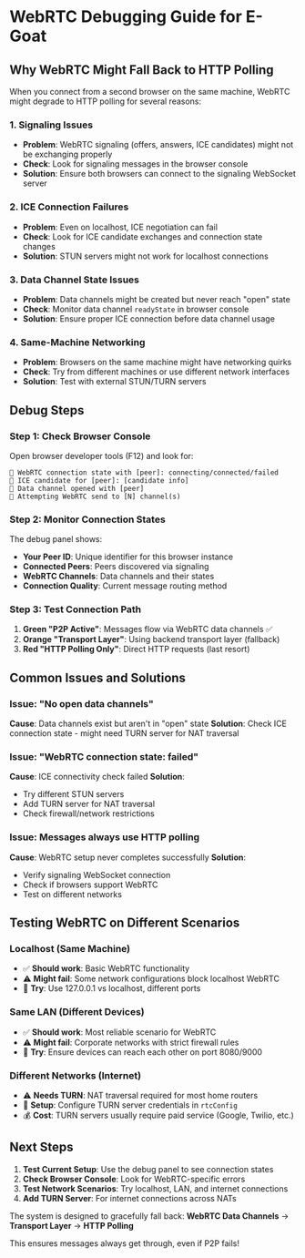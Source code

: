 # WebRTC Debugging Guide for E-Goat

## Why WebRTC Might Fall Back to HTTP Polling

When you connect from a second browser on the same machine, WebRTC might degrade to HTTP polling for several reasons:

### 1. **Signaling Issues**
- **Problem**: WebRTC signaling (offers, answers, ICE candidates) might not be exchanging properly
- **Check**: Look for signaling messages in the browser console
- **Solution**: Ensure both browsers can connect to the signaling WebSocket server

### 2. **ICE Connection Failures**
- **Problem**: Even on localhost, ICE negotiation can fail
- **Check**: Look for ICE candidate exchanges and connection state changes
- **Solution**: STUN servers might not work for localhost connections

### 3. **Data Channel State Issues**
- **Problem**: Data channels might be created but never reach "open" state
- **Check**: Monitor data channel `readyState` in browser console
- **Solution**: Ensure proper ICE connection before data channel usage

### 4. **Same-Machine Networking**
- **Problem**: Browsers on the same machine might have networking quirks
- **Check**: Try from different machines or use different network interfaces
- **Solution**: Test with external STUN/TURN servers

## Debug Steps

### Step 1: Check Browser Console
Open browser developer tools (F12) and look for:
```
🔗 WebRTC connection state with [peer]: connecting/connected/failed
🧊 ICE candidate for [peer]: [candidate info]
📡 Data channel opened with [peer]
🚀 Attempting WebRTC send to [N] channel(s)
```

### Step 2: Monitor Connection States
The debug panel shows:
- **Your Peer ID**: Unique identifier for this browser instance
- **Connected Peers**: Peers discovered via signaling
- **WebRTC Channels**: Data channels and their states
- **Connection Quality**: Current message routing method

### Step 3: Test Connection Path
1. **Green "P2P Active"**: Messages flow via WebRTC data channels ✅
2. **Orange "Transport Layer"**: Using backend transport layer (fallback)
3. **Red "HTTP Polling Only"**: Direct HTTP requests (last resort)

## Common Issues and Solutions

### Issue: "No open data channels"
**Cause**: Data channels exist but aren't in "open" state
**Solution**: Check ICE connection state - might need TURN server for NAT traversal

### Issue: "WebRTC connection state: failed"
**Cause**: ICE connectivity check failed
**Solution**: 
- Try different STUN servers
- Add TURN server for NAT traversal
- Check firewall/network restrictions

### Issue: Messages always use HTTP polling
**Cause**: WebRTC setup never completes successfully
**Solution**:
- Verify signaling WebSocket connection
- Check if browsers support WebRTC
- Test on different networks

## Testing WebRTC on Different Scenarios

### Localhost (Same Machine)
- ✅ **Should work**: Basic WebRTC functionality
- ⚠️ **Might fail**: Some network configurations block localhost WebRTC
- 🔧 **Try**: Use 127.0.0.1 vs localhost, different ports

### Same LAN (Different Devices)
- ✅ **Should work**: Most reliable scenario for WebRTC
- ⚠️ **Might fail**: Corporate networks with strict firewall rules
- 🔧 **Try**: Ensure devices can reach each other on port 8080/9000

### Different Networks (Internet)
- ⚠️ **Needs TURN**: NAT traversal required for most home routers
- 🔧 **Setup**: Configure TURN server credentials in `rtcConfig`
- 💰 **Cost**: TURN servers usually require paid service (Google, Twilio, etc.)

## Next Steps

1. **Test Current Setup**: Use the debug panel to see connection states
2. **Check Browser Console**: Look for WebRTC-specific errors
3. **Test Network Scenarios**: Try localhost, LAN, and internet connections
4. **Add TURN Server**: For internet connections across NATs

The system is designed to gracefully fall back:
**WebRTC Data Channels** → **Transport Layer** → **HTTP Polling**

This ensures messages always get through, even if P2P fails!
